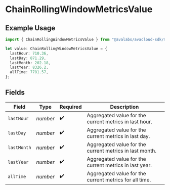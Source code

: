 # ChainRollingWindowMetricsValue

## Example Usage

```typescript
import { ChainRollingWindowMetricsValue } from "@avalabs/avacloud-sdk/models/components";

let value: ChainRollingWindowMetricsValue = {
  lastHour: 710.36,
  lastDay: 871.29,
  lastMonth: 202.18,
  lastYear: 8326.2,
  allTime: 7781.57,
};
```

## Fields

| Field                                                   | Type                                                    | Required                                                | Description                                             |
| ------------------------------------------------------- | ------------------------------------------------------- | ------------------------------------------------------- | ------------------------------------------------------- |
| `lastHour`                                              | *number*                                                | :heavy_check_mark:                                      | Aggregated value for the current metrics in last hour.  |
| `lastDay`                                               | *number*                                                | :heavy_check_mark:                                      | Aggregated value for the current metrics in last day.   |
| `lastMonth`                                             | *number*                                                | :heavy_check_mark:                                      | Aggregated value for the current metrics in last month. |
| `lastYear`                                              | *number*                                                | :heavy_check_mark:                                      | Aggregated value for the current metrics in last year.  |
| `allTime`                                               | *number*                                                | :heavy_check_mark:                                      | Aggregated value for the current metrics for all time.  |